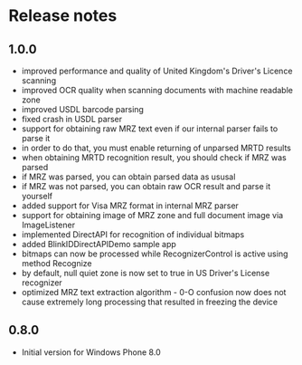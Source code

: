 # Release notes

## 1.0.0

- improved performance and quality of United Kingdom's Driver's Licence scanning
- improved OCR quality when scanning documents with machine readable zone
- improved USDL barcode parsing
- fixed crash in USDL parser
- support for obtaining raw MRZ text even if our internal parser fails to parse it
- in order to do that, you must enable returning of unparsed MRTD results
- when obtaining MRTD recognition result, you should check if MRZ was parsed
- if MRZ was parsed, you can obtain parsed data as ususal
- if MRZ was not parsed, you can obtain raw OCR result and parse it yourself
- added support for Visa MRZ format in internal MRZ parser
- support for obtaining image of MRZ zone and full document image via ImageListener
- implemented DirectAPI for recognition of individual bitmaps
- added BlinkIDDirectAPIDemo sample app
- bitmaps can now be processed while RecognizerControl is active using method Recognize
- by default, null quiet zone is now set to true in US Driver's License recognizer
- optimized MRZ text extraction algorithm - 0-O confusion now does not cause extremely long processing that resulted in freezing the device

## 0.8.0

- Initial version for Windows Phone 8.0